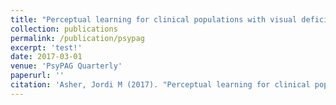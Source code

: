 ```yaml
---
title: "Perceptual learning for clinical populations with visual deficits after stroke"
collection: publications
permalink: /publication/psypag
excerpt: 'test!'
date: 2017-03-01
venue: 'PsyPAG Quarterly'
paperurl: ''
citation: 'Asher, Jordi M (2017). "Perceptual learning for clinical populations with visual deficits after stroke." <i>Psypag Quarterly</i>.,102: 45-50.'
---
```

